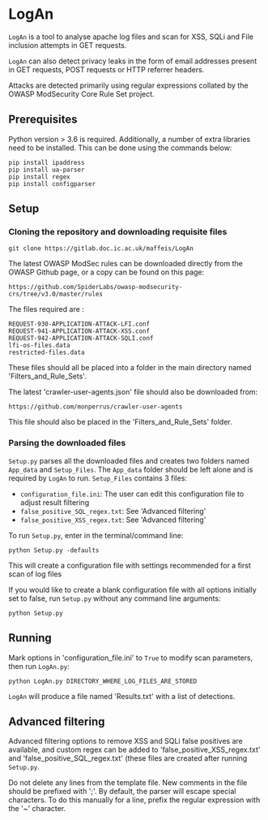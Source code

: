 # LogAn

`LogAn` is a tool to analyse apache log files and scan for XSS, SQLi and File inclusion attempts in GET requests.

`LogAn` can also detect privacy leaks in the form of email addresses present in GET requests, POST requests or HTTP referrer headers.

Attacks are detected primarily using regular expressions collated by the OWASP ModSecurity Core Rule Set project.

## Prerequisites
Python version > 3.6 is required. Additionally, a number of extra libraries need to be installed. This can be done using the commands below:
```
pip install ipaddress
pip install ua-parser
pip install regex
pip install configparser
```

## Setup
### Cloning the repository and downloading requisite files
```
git clone https://gitlab.doc.ic.ac.uk/maffeis/LogAn
```
The latest OWASP ModSec rules can be downloaded directly from the OWASP Github page, or a copy can be found on this page:
```
https://github.com/SpiderLabs/owasp-modsecurity-crs/tree/v3.0/master/rules
```
The files required are :
```
REQUEST-930-APPLICATION-ATTACK-LFI.conf
REQUEST-941-APPLICATION-ATTACK-XSS.conf
REQUEST-942-APPLICATION-ATTACK-SQLI.conf
lfi-os-files.data
restricted-files.data
```
These files should all be placed into a folder in the main directory named 'Filters_and_Rule_Sets'.

The latest 'crawler-user-agents.json' file should also be downloaded from:
```
https://github.com/monperrus/crawler-user-agents
```
This file should also be placed in the 'Filters_and_Rule_Sets' folder.

### Parsing the downloaded files
`Setup.py` parses all the downloaded files and creates two folders named `App_data` and `Setup_Files`. The `App_data` folder should be left alone and is required by `LogAn` to run. `Setup_Files` contains 3 files:
- `configuration_file.ini`: The user can edit this configuration file to adjust result filtering
- `false_positive_SQL_regex.txt`: See 'Advanced filtering'
- `false_positive_XSS_regex.txt`: See 'Advanced filtering'


To run `Setup.py`, enter in the terminal/command line:
```
python Setup.py -defaults
```
This will create a configuration file with settings recommended for a first scan of log files

If you would like to create a blank configuration file with all options initially set to false, run `Setup.py` without any command line arguments:
```
python Setup.py
```

## Running
Mark options in 'configuration_file.ini' to `True` to modify scan parameters, then run `LogAn.py`:
```
python LogAn.py DIRECTORY_WHERE_LOG_FILES_ARE_STORED
```
`LogAn` will produce a file named 'Results.txt' with a list of detections.

## Advanced filtering
Advanced filtering options to remove XSS and SQLi false positives are available, and custom regex can be added to 'false_positive_XSS_regex.txt' and 'false_positive_SQL_regex.txt' (these files are created after running `Setup.py`.

Do not delete any lines from the template file. New comments in the file should be prefixed with ';'. By default, the parser will escape special characters. To do this manually for a line, prefix the regular expression with the '~' character.